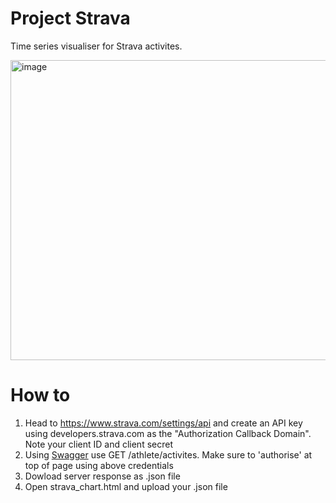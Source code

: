 # Project Strava
Time series visualiser for Strava activites.

<img width="1144" height="480" alt="image" src="https://github.com/user-attachments/assets/9f0c7739-cc71-4c73-8efd-caf1223ac5a1" />

# How to
1. Head to https://www.strava.com/settings/api and create an API key using developers.strava.com as the "Authorization Callback Domain". Note your client ID and client secret
2. Using [Swagger](https://developers.strava.com/playground/#/Activities/getLoggedInAthleteActivities2) use GET /athlete/activites. Make sure to 'authorise' at top of page using above credentials
3. Dowload server response as .json file
4. Open strava_chart.html and upload your .json file